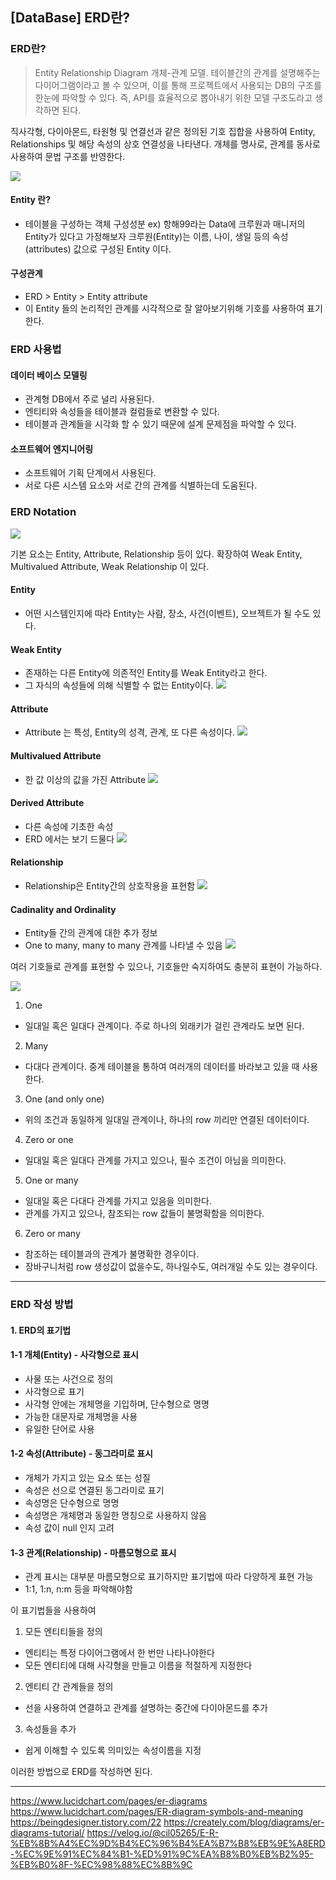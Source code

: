 ## [DataBase] ERD란?

### ERD란?
> Entity Relationship Diagram
개체-관계 모델. 테이블간의 관계를 설명해주는 다이어그램이라고 볼 수 있으며, 이를 통해 프로젝트에서 사용되는 DB의 구조를 한눈에 파악할 수 있다.
즉, API를 효율적으로 뽑아내기 위한 모델 구조도라고 생각하면 된다.

직사각형, 다이아몬드, 타원형 및 연결선과 같은 정의된 기호 집합을 사용하여 Entity, Relationships 및 해당 속성의 상호 연결성을 나타낸다.
개체를 명사로, 관계를 동사로 사용하여 문법 구조를 반영한다.

![](https://images.velog.io/images/kjhxxxx/post/28517745-c80d-409b-9751-23526d27c80c/erd-example.svg)

#### Entity 란?
- 테이블을 구성하는 객체 구성성분
ex)  항해99라는 Data에 크루원과 매니저의 Entity가 있다고 가정해보자
크루원(Entity)는 이름, 나이, 생일 등의 속성(attributes) 값으로 구성된 Entity 이다.

#### 구성관계
- ERD > Entity > Entity attribute
- 이 Entity 들의 논리적인 관계를 시각적으로 잘 알아보기위해 기호를 사용하여 표기한다.

### ERD 사용법

#### 데이터 베이스 모델링
- 관계형 DB에서 주로 널리 사용된다.
- 엔티티와 속성들을 테이블과 컬럼들로 변환할 수 있다.
- 테이블과 관계들을 시각화 할 수 있기 때문에 설계 문제점을 파악할 수 있다.

#### 소프트웨어 엔지니어링
- 소프트웨어 기획 단계에서 사용된다.
- 서로 다른 시스템 요소와 서로 간의 관계를 식별하는데 도움된다.


### ERD Notation

![](https://images.velog.io/images/kjhxxxx/post/a89bb89a-02b6-4bc5-81dd-2946eb575fc8/download.jpeg)

기본 요소는 Entity, Attribute, Relationship 등이 있다.
확장하여 Weak Entity, Multivalued Attribute, Weak Relationship 이 있다.

#### Entity
- 어떤 시스템인지에 따라 Entity는 사람, 장소, 사건(이벤트), 오브젝트가 될 수도 있다.

#### Weak Entity
- 존재하는 다른 Entity에 의존적인 Entity를 Weak Entity라고 한다.
- 그 자식의 속성들에 의해 식별할 수 없는 Entity이다.
![](https://images.velog.io/images/kjhxxxx/post/d36c53c5-3bcd-4aa5-bcb8-970ee419c290/weakentity.jpeg)

#### Attribute
- Attribute 는 특성, Entity의 성격, 관계, 또 다른 속성이다.
![](https://images.velog.io/images/kjhxxxx/post/98f4623c-3e7f-4a19-894e-24a4b7251ea1/attribute.jpeg)

#### Multivalued Attribute
- 한 값 이상의 값을 가진 Attribute
![](https://images.velog.io/images/kjhxxxx/post/09ee95b1-d18d-4c27-a76a-3478f0cd8086/multivalued%20attribute.jpeg)

#### Derived Attribute
- 다른 속성에 기초한 속성
- ERD 에서는 보기 드물다
![](https://images.velog.io/images/kjhxxxx/post/3593ee1e-1d61-4af9-a6a2-016a32b71d01/derived%20attribute.jpeg)

#### Relationship
- Relationship은 Entity간의 상호작용을 표현함
![](https://images.velog.io/images/kjhxxxx/post/1ab0686d-7550-4847-9f0e-41ba71b26841/relationship.jpeg)

#### Cadinality and Ordinality
- Entity들 간의 관계에 대한 추가 정보
- One to many, many to many 관계를 나타낼 수 있음
![](https://images.velog.io/images/kjhxxxx/post/71289544-f6fe-4c43-b052-647ec830eaf8/cadinality%20and%20ordinality.jpeg)



여러 기호들로 관계를 표현할 수 있으나, 기호들만 숙지하여도 충분히 표현이 가능하다.

![](https://images.velog.io/images/kjhxxxx/post/47e06548-068c-46cd-9f4c-9e7f86affc1f/ERD-Notation.png)

1. One
- 일대일 혹은 일대다 관계이다. 주로 하나의 외래키가 걸린 관계라도 보면 된다.

2. Many
- 다대다 관계이다. 중계 테이블을 통하여 여러개의 데이터를 바라보고 있을 때 사용한다.

3. One (and only one)
- 위의 조건과 동일하게 일대일 관계이나, 하나의 row 끼리만 연결된 데이터이다.

4. Zero or one
- 일대일 혹은 일대다 관계를 가지고 있으나, 필수 조건이 아님을 의미한다.

5. One or many
- 일대일 혹은 다대다 관계를 가지고 있음을 의미한다.
- 관계를 가지고 있으나, 참조되는 row 값들이 불명확함을 의미한다.

6. Zero or many
- 참조하는 테이블과의 관계가 불명확한 경우이다.
- 장바구니처럼 row 생성값이 없을수도, 하나일수도, 여러개일 수도 있는 경우이다.

---

### ERD 작성 방법

#### 1. ERD의 표기법

#### 1-1 개체(Entity) - 사각형으로 표시
- 사물 또는 사건으로 정의
- 사각형으로 표기
- 사각형 안에는 개체명을 기입하며, 단수형으로 명명
- 가능한 대문자로 개체명을 사용
- 유일한 단어로 사용

#### 1-2 속성(Attribute) - 동그라미로 표시
- 개체가 가지고 있는 요소 또는 성질
- 속성은 선으로 연결된 동그라미로 표기
- 속성명은 단수형으로 명명
- 속성명은 개체명과 동일한 명칭으로 사용하지 않음
- 속성 값이 null 인지 고려

#### 1-3 관계(Relationship) - 마름모형으로 표시
- 관계 표시는 대부분 마름모형으로 표기하지만 표기법에 따라 다양하게 표현 가능
- 1:1, 1:n, n:m 등을 파악해야함


이 표기법들을 사용하여
1. 모든 엔티티들을 정의 
- 엔티티는 특정 다이어그램에서 한 번만 나타나야한다
- 모든 엔티티에 대해 사각형을 만들고 이름을 적절하게 지정한다
2. 엔티티 간 관계들을 정의
- 선을 사용하여 연결하고 관계를 설명하는 중간에 다이아몬드를 추가
3. 속성들을 추가
- 쉽게 이해할 수 있도록 의미있는 속성이름을 지정

이러한 방법으로 ERD를 작성하면 된다.


---

https://www.lucidchart.com/pages/er-diagrams
https://www.lucidchart.com/pages/ER-diagram-symbols-and-meaning
https://beingdesigner.tistory.com/22
https://creately.com/blog/diagrams/er-diagrams-tutorial/
https://velog.io/@cil05265/E-R-%EB%8B%A4%EC%9D%B4%EC%96%B4%EA%B7%B8%EB%9E%A8ERD-%EC%9E%91%EC%84%B1-%ED%91%9C%EA%B8%B0%EB%B2%95-%EB%B0%8F-%EC%98%88%EC%8B%9C

